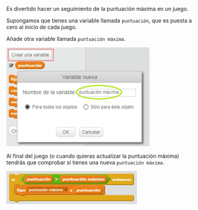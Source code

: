 Es divertido hacer un seguimiento de la puntuación máxima en un juego.

Supongamos que tienes una variable llamada `puntuación`, que es puesta a cero al inicio de cada juego.

Añade otra variable llamada `puntuación máxima`.

![screenshot](images/make-high-score-variable.png)

Al final del juego (o cuando quieras actualizar la puntuación máxima) tendrás que comprobar si tienes una nueva `puntuación máxima`.

![screenshot](images/check-for-high-score.png)